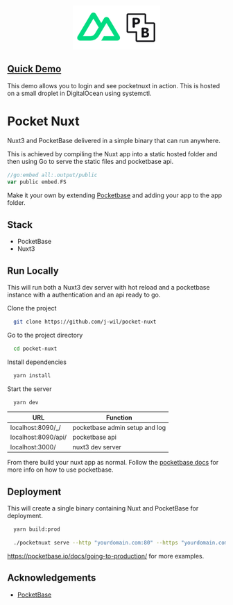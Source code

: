 <div align="center">
<img
    width=40%
    src="app/public/images/logos/pocketnuxt.svg"
    alt="pocketnuxt logo"
/>

</div>

## [Quick Demo](https://pocketnuxt.williamson.ninja/auth/login)
This demo allows you to login and see pocketnuxt in action. This is hosted on a small droplet in DigitalOcean using systemctl.


# Pocket Nuxt

Nuxt3 and PocketBase delivered in a simple binary that can run anywhere.

This is achieved by compiling the Nuxt app into a static hosted folder and then using Go to serve the static files and pocketbase api.
```go
//go:embed all:.output/public
var public embed.FS
```
Make it your own by extending [Pocketbase](https://pocketbase.io/docs/) and adding your app to the app folder.



## Stack
- PocketBase
- Nuxt3


## Run Locally
This will run both a Nuxt3 dev server with hot reload and a pocketbase instance with a authentication and an api ready to go.


Clone the project

```bash
  git clone https://github.com/j-wil/pocket-nuxt
```

Go to the project directory

```bash
  cd pocket-nuxt
```

Install dependencies

```bash
  yarn install
```

Start the server

```bash
  yarn dev
```

| URL                 | Function                       |
|---------------------|--------------------------------|
| localhost:8090/_/   | pocketbase admin setup and log |
| localhost:8090/api/ | pocketbase api                 |
| localhost:3000/     | nuxt3 dev server               |

From there build your nuxt app as normal. Follow the [pocketbase docs](https://pocketbase.io/docs/) for more info on how to use pocketbase.


## Deployment

This will create a single binary containing Nuxt and PocketBase for deployment.

```bash
  yarn build:prod
```

```bash
  ./pocketnuxt serve --http "yourdomain.com:80" --https "yourdomain.com:443"
```
https://pocketbase.io/docs/going-to-production/ for more examples.

## Acknowledgements

 - [PocketBase](https://github.com/pocketbase/pocketbase)
